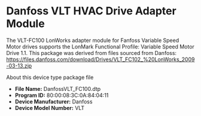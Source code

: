 Danfoss VLT HVAC Drive Adapter Module
===

The VLT-FC100 LonWorks adapter module for Fanfoss Variable Speed Motor drives supports the LonMark Functional Profile: Variable Speed Motor Drive 1.1. This package was derived from files sourced from Danfoss: https://files.danfoss.com/download/Drives/VLT_FC102_%20LonWorks_2009-03-13.zip

About this device type package file

-   **File Name:** DanfossVLT_FC100.dtp
-   **Program ID:** 80:00:08:3C:0A:84:04:11
-   **Device Manufacturer:** Danfoss
-   **Device Model Number:** VLT


